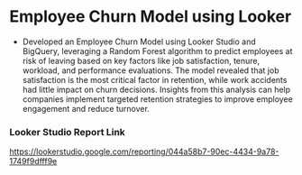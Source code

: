 # Employee Churn Model using Looker

- Developed an Employee Churn Model using Looker Studio and BigQuery, leveraging a Random Forest algorithm to predict employees at risk of leaving based on key factors like job satisfaction, tenure, workload, and performance evaluations. The model revealed that job satisfaction is the most critical factor in retention, while work accidents had little impact on churn decisions. Insights from this analysis can help companies implement targeted retention strategies to improve employee engagement and reduce turnover.

### Looker Studio Report Link
https://lookerstudio.google.com/reporting/044a58b7-90ec-4434-9a78-1749f9dfff9e

